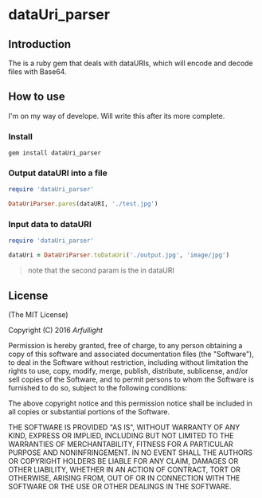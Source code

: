 # dataUri_parser

## Introduction

The is a ruby gem that deals with dataURIs, which will encode and decode files with Base64.

## How to use

I'm on my way of develope. Will write this after its more complete.

### Install

```
gem install dataUri_parser

```

### Output dataURI into a file

```ruby
require 'dataUri_parser'

DataUriParser.pares(dataURI, './test.jpg')

```

### Input data to dataURI

```ruby
require 'dataUri_parser'

dataUri = DataUriParser.toDataUri('./output.jpg', 'image/jpg')
```

> note that the second param is the <mediatype> in dataURI

## License

(The MIT License)

Copyright (C) 2016 *Arfullight*

Permission is hereby granted, free of charge, to any person obtaining a copy of this software and associated documentation files (the "Software"), to deal in the Software without restriction, including without limitation the rights to use, copy, modify, merge, publish, distribute, sublicense, and/or sell copies of the Software, and to permit persons to whom the Software is furnished to do so, subject to the following conditions:

The above copyright notice and this permission notice shall be included in all copies or substantial portions of the Software.

THE SOFTWARE IS PROVIDED "AS IS", WITHOUT WARRANTY OF ANY KIND, EXPRESS OR IMPLIED, INCLUDING BUT NOT LIMITED TO THE WARRANTIES OF MERCHANTABILITY, FITNESS FOR A PARTICULAR PURPOSE AND NONINFRINGEMENT. IN NO EVENT SHALL THE AUTHORS OR COPYRIGHT HOLDERS BE LIABLE FOR ANY CLAIM, DAMAGES OR OTHER LIABILITY, WHETHER IN AN ACTION OF CONTRACT, TORT OR OTHERWISE, ARISING FROM, OUT OF OR IN CONNECTION WITH THE SOFTWARE OR THE USE OR OTHER DEALINGS IN THE SOFTWARE.
